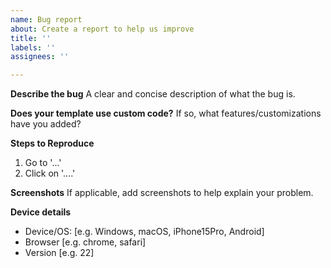 ```yaml
---
name: Bug report
about: Create a report to help us improve
title: ''
labels: ''
assignees: ''

---
```


**Describe the bug**
A clear and concise description of what the bug is.

**Does your template use custom code?**
If so, what features/customizations have you added?

**Steps to Reproduce**
1. Go to '...'
2. Click on '....'

**Screenshots**
If applicable, add screenshots to help explain your problem.

**Device details**
 - Device/OS: [e.g. Windows, macOS, iPhone15Pro, Android]
 - Browser [e.g. chrome, safari]
 - Version [e.g. 22]
